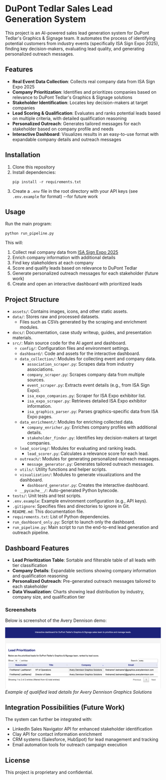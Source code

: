 # DuPont Tedlar Sales Lead Generation System

This project is an AI-powered sales lead generation system for DuPont Tedlar's Graphics & Signage team. It automates the process of identifying potential customers from industry events (specifically ISA Sign Expo 2025), finding key decision-makers, evaluating lead quality, and generating personalized outreach messages.

## Features

- **Real Event Data Collection**: Collects real company data from ISA Sign Expo 2025
- **Company Prioritization**: Identifies and prioritizes companies based on relevance to DuPont Tedlar's Graphics & Signage solutions
- **Stakeholder Identification**: Locates key decision-makers at target companies
- **Lead Scoring & Qualification**: Evaluates and ranks potential leads based on multiple criteria, with detailed qualification reasoning
- **Personalized Outreach**: Generates tailored messages for each stakeholder based on company profile and needs
- **Interactive Dashboard**: Visualizes results in an easy-to-use format with expandable company details and outreach messages

## Installation

1. Clone this repository
2. Install dependencies:
   ```
   pip install -r requirements.txt
   ```
3. Create a `.env` file in the root directory with your API keys (see `.env.example` for format) --for future work

## Usage

Run the main program:

```
python run_pipeline.py
```

This will:
1. Collect real company data from [ISA Sign Expo 2025](https://isasignexpo2025.mapyourshow.com/8_0/#/searchtype/keyword/search/graphics/show/all)
2. Enrich company information with additional details
3. Find key stakeholders at each company
4. Score and qualify leads based on relevance to DuPont Tedlar
5. Generate personalized outreach messages for each stakeholder (future work)
6. Create and open an interactive dashboard with prioritized leads

## Project Structure

- `assets/`: Contains images, icons, and other static assets.
- `data/`: Stores raw and processed datasets.
  - Files such as CSVs generated by the scraping and enrichment modules.
- `docs/`: Documentation, case study writeup, guides, and presentation materials.
- `src/`: Main source code for the AI agent and dashboard.
  - `config/`: Configuration files and environment settings.
  - `dashboard/`: Code and assets for the interactive dashboard.
  - `data_collection/`: Modules for collecting event and company data.
    - `association_scraper.py`: Scrapes data from industry associations.
    - `company_scraper.py`: Scrapes company data from multiple sources.
    - `event_scraper.py`: Extracts event details (e.g., from ISA Sign Expo).
    - `isa_expo_companies.py`: Scraper for ISA Expo exhibitor list.
    - `isa_expo_scraper.py`: Retrieves detailed ISA Expo exhibitor information.
    - `isa_graphics_parser.py`: Parses graphics-specific data from ISA Expo pages.
  - `data_enrichment/`: Modules for enriching collected data.
    - `company_enricher.py`: Enriches company profiles with additional details.
    - `stakeholder_finder.py`: Identifies key decision-makers at target companies.
  - `lead_scoring/`: Modules for evaluating and ranking leads.
    - `lead_scorer.py`: Calculates a relevance score for each lead.
  - `outreach/`: Modules for generating personalized outreach messages.
    - `message_generator.py`: Generates tailored outreach messages.
  - `utils/`: Utility functions and helper scripts.
  - `visualization/`: Modules to generate visualizations and the dashboard.
    - `dashboard_generator.py`: Creates the interactive dashboard.
  - `__pycache__/`: Auto-generated Python bytecode.
- `tests/`: Unit tests and test scripts.
- `.env.example`: Example environment configuration (e.g., API keys).
- `.gitignore`: Specifies files and directories to ignore in Git.
- `README.md`: This documentation file.
- `requirements.txt`: List of Python dependencies.
- `run_dashboard_only.py`: Script to launch only the dashboard.
- `run_pipeline.py`: Main script to run the end-to-end lead generation and outreach pipeline.

## Dashboard Features

- **Lead Prioritization Table**: Sortable and filterable table of all leads with tier classification
- **Company Details**: Expandable sections showing company information and qualification reasoning
- **Personalized Outreach**: Pre-generated outreach messages tailored to each stakeholder
- **Data Visualization**: Charts showing lead distribution by industry, company size, and qualification tier

### Screenshots

Below is screenshot of the Avery Dennison demo:

![Avery Dennison Demo](./assets/avery_demo_screenshot.png)
*Example of qualified lead details for Avery Dennison Graphics Solutions*

## Integration Possibilities (Future Work)

The system can further be integrated with:
- LinkedIn Sales Navigator API for enhanced stakeholder identification
- Clay API for contact information enrichment
- CRM systems (Salesforce, HubSpot) for lead management and tracking
- Email automation tools for outreach campaign execution

## License

This project is proprietary and confidential.